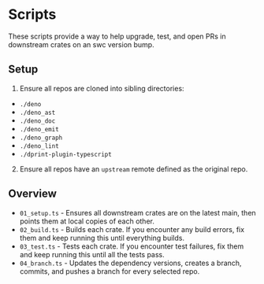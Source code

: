 # Scripts

These scripts provide a way to help upgrade, test, and open PRs in downstream
crates on an swc version bump.

## Setup

1. Ensure all repos are cloned into sibling directories:

- `./deno`
- `./deno_ast`
- `./deno_doc`
- `./deno_emit`
- `./deno_graph`
- `./deno_lint`
- `./dprint-plugin-typescript`

2. Ensure all repos have an `upstream` remote defined as the original repo.

## Overview

- `01_setup.ts` - Ensures all downstream crates are on the latest main, then
  points them at local copies of each other.
- `02_build.ts` - Builds each crate. If you encounter any build errors, fix them
  and keep running this until everything builds.
- `03_test.ts` - Tests each crate. If you encounter test failures, fix them and
  keep running this until all the tests pass.
- `04_branch.ts` - Updates the dependency versions, creates a branch, commits,
  and pushes a branch for every selected repo.
